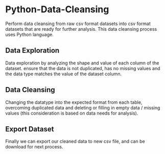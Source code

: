 # Python-Data-Cleansing
Perform data cleansing from raw csv format datasets into csv format datasets that are ready for further analysis. This data cleansing process uses Python language.

## Data Exploration
Data exploration by analyzing the shape and value of each column of the dataset.
ensure that the data is not duplicated, has no missing values and the data type matches the value of the dataset column.

## Data Cleansing
Changing the datatype into the expected format from each table, overcoming duplicated data and deleting or filling in empty data / missing values (this consideration is based on data needs for analysis).

## Export Dataset
Finally we can export our cleaned data to new csv file, and can be download for next process.

